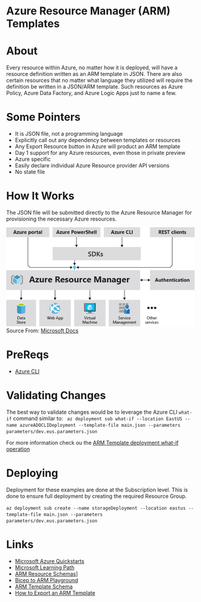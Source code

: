 # Azure Resource Manager (ARM) Templates

# About
Every resource within Azure, no matter how it is deployed, will have a resource definition written as an ARM template in JSON. There are also certain resources that no matter what language they utilized will require the definition be written in a JSON/ARM template. Such resources as Azure Policy, Azure Data Factory, and Azure Logic Apps just to name a few.

# Some Pointers
- It is JSON file, not a programming language
- Explicitly call out any dependency between templates or resources
- Any Export Resource button in Azure will product an ARM template
- Day 1 support for any Azure resources, even those in private preview
- Azure specific
- Easily declare individual Azure Resource provider API versions
- No state file

# How It Works
The JSON file will be submitted directly to the Azure Resource Manager for provisioning the necessary Azure resources.

![Diagram illustrating Azure Consistent Management Layer](images\consistent-management-layer.png)
Source From: [Microsoft Docs](https://docs.microsoft.com/en-us/azure/azure-resource-manager/management/overview)

# PreReqs
- [Azure CLI](https://docs.microsoft.com/en-us/cli/azure/install-azure-cli)

# Validating Changes
The best way to validate changes would be to leverage the Azure CLI `what-if` command similar to:
` az deployment sub what-if --location EastUS --name azureADOCLIDeployment --template-file main.json --parameters parameters/dev.eus.parameters.json`

For more information check ou the [ARM Template deployment what-if operation](https://docs.microsoft.com/en-us/azure/azure-resource-manager/templates/deploy-what-if?tabs=azure-powershell)

# Deploying
Deployment for these examples are done at the Subscription level. This is done to ensure full deployment by creating the required Resource Group.

`az deployment sub create --name storageDeployment --location eastus --template-file main.json --parameters parameters/dev.eus.parameters.json`

# Links
- [Microsoft Azure Quickstarts](https://azure.microsoft.com/en-us/resources/templates/)
- [Microsoft Learning Path](https://docs.microsoft.com/en-us/learn/paths/deploy-manage-resource-manager-templates/)
- [ARM Resource Schemas](https://docs.microsoft.com/en-us/azure/templates/#arm-templates)]
- [Bicep to ARM Playground](https://bicepdemo.z22.web.core.windows.net/)
- [ARM Template Schema](https://docs.microsoft.com/en-us/azure/azure-resource-manager/templates/syntax)
- [How to Export an ARM Template](https://docs.microsoft.com/en-us/azure/azure-resource-manager/templates/export-template-portal)